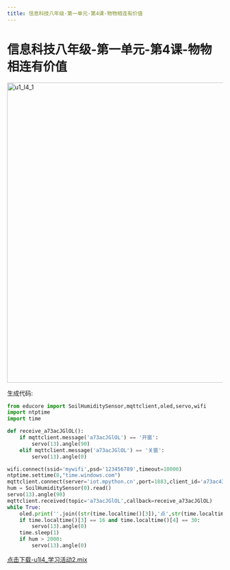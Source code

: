 ```yaml
---
title: 信息科技八年级-第一单元-第4课-物物相连有价值
---
```


# 信息科技八年级-第一单元-第4课-物物相连有价值

<img src="./img/u1_l4_1.png" alt="u1_l4_1" style="width:700px;">

生成代码:

```python
from educore import SoilHumiditySensor,mqttclient,oled,servo,wifi
import ntptime
import time

def receive_a73acJGlOL():
    if mqttclient.message('a73acJGlOL') == '开窗':
        servo(13).angle(90)
    elif mqttclient.message('a73acJGlOL') == '关窗':
        servo(13).angle(0)

wifi.connect(ssid='mywifi',psd='123456789',timeout=10000)
ntptime.settime(8,"time.windows.com")
mqttclient.connect(server='iot.mpython.cn',port=1883,client_id='a73ac43a00',user='a73acey46G',psd='a73aciJ9nw')
hum = SoilHumiditySensor(0).read()
servo(13).angle(90)
mqttclient.received(topic='a73acJGlOL',callback=receive_a73acJGlOL)
while True:
    oled.print(''.join((str(time.localtime()[3]),'点',str(time.localtime()[4]),'分',str(time.localtime()[5]),'秒')))
    if time.localtime()[3] == 16 and time.localtime()[4] == 30:
        servo(13).angle(0)
    time.sleep(1)
    if hum > 2000:
        servo(13).angle(0)
```

<a href="./mix/u1l4_学习活动2.mix" download>点击下载-u1l4_学习活动2.mix</a>

